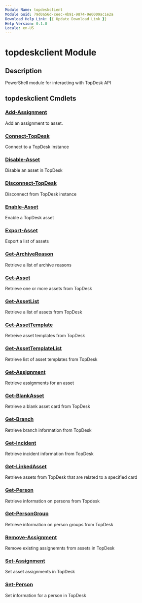 ```yaml
---
Module Name: topdeskclient
Module Guid: 79d0a56d-ceec-4b91-9874-9e0009ac1e2a
Download Help Link: {{ Update Download Link }}
Help Version: 0.1.0
Locale: en-US
---
```


# topdeskclient Module

## Description

PowerShell module for interacting with TopDesk API

## topdeskclient Cmdlets

### [Add-Assignment](Add-Assignment.md)

Add an assignment to asset.

### [Connect-TopDesk](Connect-TopDesk.md)

Connect to a TopDesk instance

### [Disable-Asset](Disable-Asset.md)

Disable an asset in TopDesk

### [Disconnect-TopDesk](Disconnect-TopDesk.md)

Disconnect from TopDesk instance

### [Enable-Asset](Enable-Asset.md)

Enable a TopDesk asset

### [Export-Asset](Export-Asset.md)

Export a list of assets

### [Get-ArchiveReason](Get-ArchiveReason.md)

Retrieve a list of archive reasons

### [Get-Asset](Get-Asset.md)

Retrieve one or more assets from TopDesk

### [Get-AssetList](Get-AssetList.md)

Retrieve a list of assets from TopDesk

### [Get-AssetTemplate](Get-AssetTemplate.md)

Retreive asset templates from TopDesk

### [Get-AssetTemplateList](Get-AssetTemplateList.md)

Retrieve list of asset templates from TopDesk

### [Get-Assignment](Get-Assignment.md)

Retrieve assignments for an asset

### [Get-BlankAsset](Get-BlankAsset.md)

Retrieve a blank asset card from TopDesk

### [Get-Branch](Get-Branch.md)

Retrieve branch information from TopDesk

### [Get-Incident](Get-Incident.md)

Retrieve incident information from TopDesk

### [Get-LinkedAsset](Get-LinkedAsset.md)

Retrieve assets from TopDesk that are related to a specified card

### [Get-Person](Get-Person.md)

Retrieve information on persons from Topdesk

### [Get-PersonGroup](Get-PersonGroup.md)

Retrieve information on person groups from TopDesk

### [Remove-Assignment](Remove-Assignment.md)

Remove existing assignemnts from assets in TopDesk

### [Set-Assignment](Set-Assignment.md)

Set asset assignments in TopDesk

### [Set-Person](Set-Person.md)

Set information for a person in TopDesk

